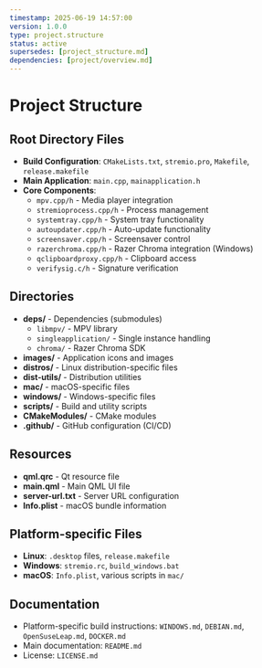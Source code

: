 ```yaml
---
timestamp: 2025-06-19 14:57:00
version: 1.0.0
type: project.structure
status: active
supersedes: [project_structure.md]
dependencies: [project/overview.md]
---
```


# Project Structure

## Root Directory Files
- **Build Configuration**: `CMakeLists.txt`, `stremio.pro`, `Makefile`, `release.makefile`
- **Main Application**: `main.cpp`, `mainapplication.h`
- **Core Components**:
  - `mpv.cpp/h` - Media player integration
  - `stremioprocess.cpp/h` - Process management
  - `systemtray.cpp/h` - System tray functionality
  - `autoupdater.cpp/h` - Auto-update functionality
  - `screensaver.cpp/h` - Screensaver control
  - `razerchroma.cpp/h` - Razer Chroma integration (Windows)
  - `qclipboardproxy.cpp/h` - Clipboard access
  - `verifysig.c/h` - Signature verification

## Directories
- **deps/** - Dependencies (submodules)
  - `libmpv/` - MPV library
  - `singleapplication/` - Single instance handling
  - `chroma/` - Razer Chroma SDK
- **images/** - Application icons and images
- **distros/** - Linux distribution-specific files
- **dist-utils/** - Distribution utilities
- **mac/** - macOS-specific files
- **windows/** - Windows-specific files
- **scripts/** - Build and utility scripts
- **CMakeModules/** - CMake modules
- **.github/** - GitHub configuration (CI/CD)

## Resources
- **qml.qrc** - Qt resource file
- **main.qml** - Main QML UI file
- **server-url.txt** - Server URL configuration
- **Info.plist** - macOS bundle information

## Platform-specific Files
- **Linux**: `.desktop` files, `release.makefile`
- **Windows**: `stremio.rc`, `build_windows.bat`
- **macOS**: `Info.plist`, various scripts in `mac/`

## Documentation
- Platform-specific build instructions: `WINDOWS.md`, `DEBIAN.md`, `OpenSuseLeap.md`, `DOCKER.md`
- Main documentation: `README.md`
- License: `LICENSE.md`